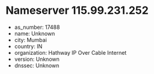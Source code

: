 # Nameserver 115.99.231.252

* as_number: 17488
* name: Unknown
* city: Mumbai
* country: IN
* organization: Hathway IP Over Cable Internet
* version: Unknown
* dnssec: Unknown
